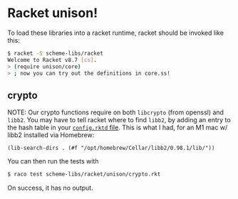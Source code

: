 # Racket unison!

To load these libraries into a racket runtime, racket should be invoked like this:
```bash
$ racket -S scheme-libs/racket
Welcome to Racket v8.7 [cs].
> (require unison/core)
> ; now you can try out the definitions in core.ss!
```

## crypto
NOTE: Our crypto functions require on both `libcrypto` (from openssl) and `libb2`. You may have to tell racket where to find `libb2`, by adding an entry to the hash table in your [`config.rktd` file](https://docs.racket-lang.org/raco/config-file.html). This is what I had, for an M1 mac w/ libb2 installed via Homebrew:
```
(lib-search-dirs . (#f "/opt/homebrew/Cellar/libb2/0.98.1/lib/"))
```

You can then run the tests with
```bash
$ raco test scheme-libs/racket/unison/crypto.rkt
```
On success, it has no output.

